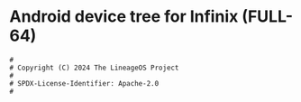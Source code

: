 # Android device tree for Infinix  (FULL-64)

```
#
# Copyright (C) 2024 The LineageOS Project
#
# SPDX-License-Identifier: Apache-2.0
#
```
